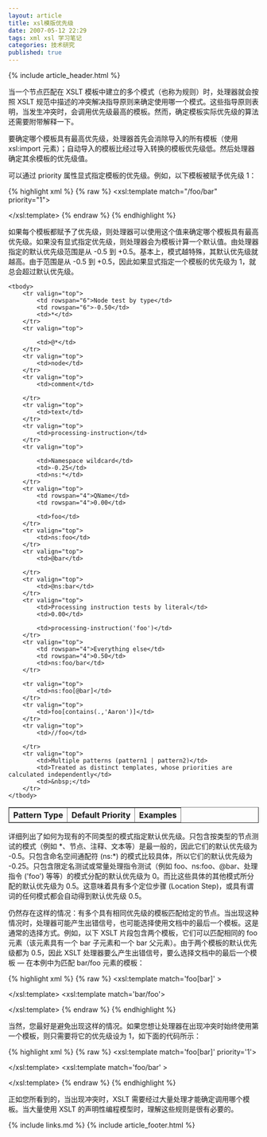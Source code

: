 ```yaml
---
layout: article
title: xsl模版优先级
date: 2007-05-12 22:29
tags: xml xsl 学习笔记
categories: 技术研究
published: true
---
```


{% include  article_header.html %}

当一个节点匹配在 XSLT 模板中建立的多个模式（也称为规则）时，处理器就会按照 XSLT 规范中描述的冲突解决指导原则来确定使用哪一个模式。这些指导原则表明，当发生冲突时，会调用优先级最高的模板。然而，确定模板实际优先级的算法还需要附带解释一下。

要确定哪个模板具有最高优先级，处理器首先会消除导入的所有模板（使用 xsl:import 元素）；自动导入的模板比经过导入转换的模板优先级低。然后处理器确定其余模板的优先级值。

可以通过 priority 属性显式指定模板的优先级。例如，以下模板被赋予优先级 1：

{% highlight xml %}
{% raw %}
<xsl:template match="/foo/bar" priority="1">
<!-- do something interesting -->
</xsl:template>
{% endraw %}
{% endhighlight %}

如果每个模板都赋予了优先级，则处理器可以使用这个值来确定哪个模板具有最高优先级。如果没有显式指定优先级，则处理器会为模板计算一个默认值。由处理器指定的默认优先级范围是从 -0.5 到 +0.5。基本上，模式越特殊，其默认优先级就越高。由于范围是从 -0.5 到 +0.5，因此如果显式指定一个模板的优先级为 1，就总会超过默认优先级。

<table border="1" cellpadding="3" cellspacing="0">
	<thead>
		<tr valign="top">
			<th>Pattern Type</th><th>Default Priority</th><th>Examples</th>
		</tr>
	</thead>

	<tbody>
		<tr valign="top">
			<td rowspan="6">Node test by type</td>
			<td rowspan="6">-0.50</td>
			<td>*</td>
		</tr>
		<tr valign="top">

			<td>@*</td>
		</tr>
		<tr valign="top">
			<td>node</td>
		</tr>
		<tr valign="top">
			<td>comment</td>

		</tr>
		<tr valign="top">
			<td>text</td>
		</tr>
		<tr valign="top">
			<td>processing-instruction</td>
		</tr>
		<tr valign="top">

			<td>Namespace wildcard</td>
			<td>-0.25</td>
			<td>ns:*</td>
		</tr>
		<tr valign="top">
			<td rowspan="4">QName</td>
			<td rowspan="4">0.00</td>

			<td>foo</td>
		</tr>
		<tr valign="top">
			<td>ns:foo</td>
		</tr>
		<tr valign="top">
			<td>@bar</td>

		</tr>
		<tr valign="top">
			<td>@ns:bar</td>
		</tr>
		<tr valign="top">
			<td>Processing instruction tests by literal</td>
			<td>0.00</td>

			<td>processing-instruction('foo')</td>
		</tr>
		<tr valign="top">
			<td rowspan="4">Everything else</td>
			<td rowspan="4">0.50</td>
			<td>ns:foo/bar</td>
		</tr>

		<tr valign="top">
			<td>ns:foo[@bar]</td>
		</tr>
		<tr valign="top">
			<td>foo[contains(.,'Aaron')]</td>
		</tr>
		<tr valign="top">
			<td>//foo</td>

		</tr>
		<tr valign="top">
			<td>Multiple patterns (pattern1 | pattern2)</td>
			<td>Treated as distinct templates, whose priorities are calculated independently</td>
			<td>&nbsp;</td>
		</tr>
	</tbody>
</table>

详细列出了如何为现有的不同类型的模式指定默认优先级。只包含按类型的节点测试的模式（例如 \*、节点、注释、文本等）是最一般的，因此它们的默认优先级为 -0.5。只包含命名空间通配符 (ns:\*) 的模式比较具体，所以它们的默认优先级为 -0.25。只包含限定名测试或常量处理指令测试（例如 foo、ns:foo、@bar、处理指令 ('foo') 等等）的模式分配的默认优先级为 0。而比这些具体的其他模式所分配的默认优先级为 0.5。这意味着具有多个定位步骤 (Location Step)，或具有谓词的任何模式都会自动得到默认优先级 0.5。

仍然存在这样的情况：有多个具有相同优先级的模板匹配给定的节点。当出现这种情况时，处理器可能产生出错信号，也可能选择使用文档中的最后一个模板。这是通常的选择方式。例如，以下 XSLT 片段包含两个模板，它们可以匹配相同的 foo 元素（该元素具有一个 bar 子元素和一个 bar 父元素）。由于两个模板的默认优先级都为 0.5，因此 XSLT 处理器要么产生出错信号，要么选择文档中的最后一个模板 — 在本例中为匹配 bar/foo 元素的模板：

{% highlight xml %}
{% raw %}
<xsl:template match='foo[bar]' >
<!-- default priority = .5 -->
</xsl:template>
<xsl:template match='bar/foo'>
<!-- default priority = .5 -->
</xsl:template>
{% endraw %}
{% endhighlight %}

当然，您最好是避免出现这样的情况。如果您想让处理器在出现冲突时始终使用第一个模板，则只需要将它的优先级设为 1，如下面的代码所示：

{% highlight xml %}
{% raw %}
<xsl:template match='foo[bar]' priority='1'>
<!-- would have a default priority = .5 -->
</xsl:template>
<xsl:template match='foo/bar' >
<!-- default priority = .5 -->
</xsl:template>
{% endraw %}
{% endhighlight %}

正如您所看到的，当出现冲突时，XSLT 需要经过大量处理才能确定调用哪个模板。当大量使用 XSLT 的声明性编程模型时，理解这些规则是很有必要的。

{% include links.md %}
{% include article_footer.html %}
